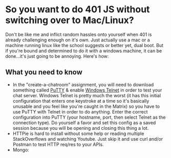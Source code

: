 # So you want to do 401 JS without switching over to Mac/Linux? 
Don't be like me and inflict random hassles onto yourself when 401 is already challenging enough on it's own. Just actually use a mac or a machine running linux like the school suggests or better yet, dual boot. But if you're bound and determined to do it with a windows machine, it can be done...it's just going to be annoying. Here's how: 

## What you need to know
+ In the "create-a-chatroom" assignment, you will need to download something called [PuTTY](https://www.chiark.greenend.org.uk/~sgtatham/putty/latest.html) & enable [Windows Telnet](https://kb.ctera.com/article/how-to-open-a-telnet-session-on-windows-7-or-windows-8-os-16.html) in order to test your chat server. Windows Telnet is pretty much the worst (it has this initial configuration that enters one keystroke at a time so it's basically unusable and you feel like you're caught in the Matrix) so you have to use PuTTY with Telnet in order to do anything. Enter the correct configuration into PuTTY (your hostname, port, then select Telnet as the connection type). Do yourself a favor and set this config as a saved session because you will be opening and closing this thing a lot. 
+ HTTPie is hard to install without some help or reading multiple StackOverflows and watching Youtube. Just skip it and use curl and/or Postman to test HTTP req/res to your APIs.
+ Mongo: 
